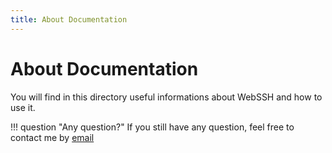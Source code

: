 ```yaml
---
title: About Documentation
---
```


# About Documentation
You will find in this directory useful informations about WebSSH and how to use it.

!!! question "Any question?"
    If you still have any question, feel free to contact me by [email](mailto:team@webssh.net)